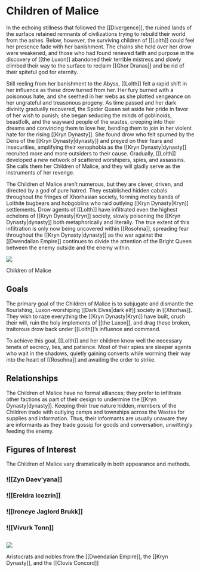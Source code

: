 # Children of Malice

In the echoing stillness that followed the [[Divergence]], the ruined lands of the surface retained remnants of civilizations trying to rebuild their world from the ashes. Below, however, the surviving children of [[Lolth]] could feel her presence fade with her banishment. The chains she held over her drow were weakened, and those who had found renewed faith and purpose in the discovery of [[the Luxon]] abandoned their terrible mistress and slowly climbed their way to the surface to reclaim [[Ghor Dranas]] and be rid of their spiteful god for eternity.

Still reeling from her banishment to the Abyss, [[Lolth]] felt a rapid shift in her influence as these drow turned from her. Her fury burned with a poisonous hate, and she seethed in her webs as she plotted vengeance on her ungrateful and treasonous progeny. As time passed and her dark divinity gradually recovered, the Spider Queen set aside her pride in favor of her wish to punish; she began seducing the minds of goblinoids, beastfolk, and the wayward people of the wastes, creeping into their dreams and convincing them to love her, bending them to join in her violent hate for the rising [[Kryn Dynasty]]. She found drow who felt spurned by the Dens of the [[Kryn Dynasty|dynasty]] and preyed on their fears and insecurities, amplifying their xenophobia as the [[Kryn Dynasty|dynasty]] recruited more and more outsiders to their cause. Gradually, [[Lolth]] developed a new network of scattered worshipers, spies, and assassins. She calls them her Children of Malice, and they will gladly serve as the instruments of her revenge.

The Children of Malice aren’t numerous, but they are clever, driven, and directed by a god of pure hatred. They established hidden cabals throughout the fringes of Xhorhasian society, forming motley bands of Lolthite bugbears and hobgoblins who raid outlying [[Kryn Dynasty|Kryn]] settlements. Drow agents of [[Lolth]] have infiltrated even the highest echelons of [[Kryn Dynasty|Kryn]] society, slowly poisoning the [[Kryn Dynasty|dynasty]] both metaphorically and literally. The true extent of this infiltration is only now being uncovered within [[Rosohna]], spreading fear throughout the [[Kryn Dynasty|dynasty]] as the war against the [[Dwendalian Empire]] continues to divide the attention of the Bright Queen between the enemy outside and the enemy within.

[![](https://media.dndbeyond.com/compendium-images/egtw/yDOyqyOocErRgYJK/02-10.png)](https://media.dndbeyond.com/compendium-images/egtw/yDOyqyOocErRgYJK/02-10.png)

Children of Malice

## Goals

The primary goal of the Children of Malice is to subjugate and dismantle the flourishing, Luxon-worshiping [[Dark Elves|dark elf]] society in [[Xhorhas]]. They wish to raze everything the [[Kryn Dynasty|Kryn]] have built, crush their will, ruin the holy implements of [[the Luxon]], and drag these broken, traitorous drow back under [[Lolth]]’s influence and command.

To achieve this goal, [[Lolth]] and her children know well the necessary tenets of secrecy, lies, and patience. Most of their spies are sleeper agents who wait in the shadows, quietly gaining converts while worming their way into the heart of [[Rosohna]] and awaiting the order to strike.

## Relationships

The Children of Malice have no formal alliances; they prefer to infiltrate other factions as part of their design to undermine the [[Kryn Dynasty|dynasty]]. Keeping their true nature hidden, members of the Children trade with outlying camps and townships across the Wastes for supplies and information. Thus, their informants are usually unaware they are informants as they trade gossip for goods and conversation, unwittingly feeding the enemy.

## Figures of Interest

The Children of Malice vary dramatically in both appearance and methods.

### ![[Zyn Daev’yana]]

### ![[Ereldra Icozrin]]

### ![[Ironeye Jaglord Brukk]]

### ![[Vivurk Tonn]]
## 
[![](https://media.dndbeyond.com/compendium-images/egtw/yDOyqyOocErRgYJK/02-06.png)](https://media.dndbeyond.com/compendium-images/egtw/yDOyqyOocErRgYJK/02-06.png)

Aristocrats and nobles from the [[Dwendalian Empire]], the [[Kryn Dynasty]], and the [[Clovis Concord]]